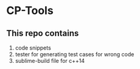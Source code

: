 # CP-Tools
## This repo contains 
1. code snippets
1. tester for generating test cases for wrong code
1. sublime-build file for c++14
